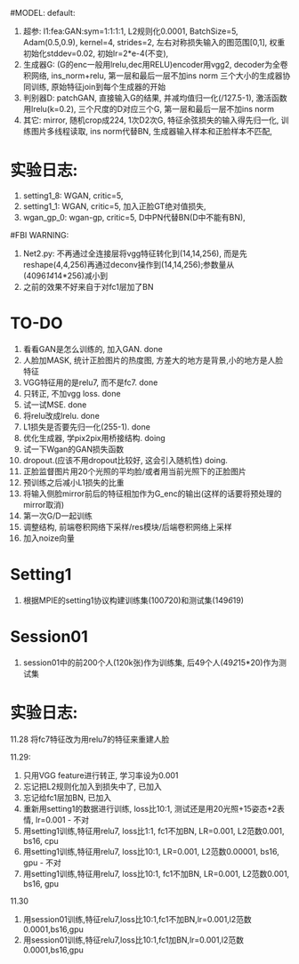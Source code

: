 #MODEL:
default: 
1. 超参:    l1:fea:GAN:sym=1:1:1:1, L2规则化0.0001, BatchSize=5, Adam(0.5,0.9), kernel=4, strides=2, 
           左右对称损失输入的图范围[0,1], 权重初始化stddev=0.02, 初始lr=2*e-4(不变),
2. 生成器G: (G的enc一般用lrelu,dec用RELU)encoder用vgg2, decoder为全卷积网络, ins_norm+relu, 第一层和最后一层不加ins norm
           三个大小的生成器协同训练, 原始特征join到每个生成器的开始
3. 判别器D: patchGAN, 直接输入G的结果, 并减均值归一化(/127.5-1), 激活函数用lrelu(k=0.2), 三个尺度的D对应三个G, 第一层和最后一层不加ins norm
4. 其它:    mirror, 随机crop成224, 1次D2次G, 特征余弦损失的输入得先归一化, 训练图片多线程读取, ins norm代替BN, 生成器输入样本和正脸样本不匹配,
           

# 实验日志:
1. setting1_8: WGAN, critic=5, 
2. setting1_1: WGAN, critic=5, 加入正脸GT绝对值损失, 
9. wgan_gp_0: wgan-gp, critic=5, D中PN代替BN(D中不能有BN), 

#FBI WARNING:
1. Net2.py: 不再通过全连接层将vgg特征转化到(14,14,256), 而是先reshape(4,4,256)再通过deconv操作到(14,14,256);参数量从(4096*14*14*256)减小到
2. 之前的效果不好来自于对fc1层加了BN

# TO-DO
1. 看看GAN是怎么训练的, 加入GAN. done
2. 人脸加MASK, 统计正脸图片的热度图, 方差大的地方是背景,小的地方是人脸特征
3. VGG特征用的是relu7, 而不是fc7. done
4. 只转正, 不加vgg loss. done
5. 试一试MSE. done
6. 将relu改成lrelu. done
7. L1损失是否要先归一化(255-1). done
8. 优化生成器, 学pix2pix用桥接结构. doing
9. 试一下Wgan的GAN损失函数
10. dropout.(应该不用dropout比较好, 这会引入随机性) doing. 
11. 正脸监督图片用20个光照的平均脸/或者用当前光照下的正脸图片
12. 预训练之后减小L1损失的比重
13. 将输入侧脸mirror前后的特征相加作为G_enc的输出(这样的话要将预处理的mirror取消)
14. 第一次G/D一起训练
15. 调整结构, 前端卷积网络下采样/res模块/后端卷积网络上采样
16. 加入noize向量

# Setting1
1. 根据MPIE的setting1协议构建训练集(100*7*20)和测试集(149*6*19)

# Session01
1. session01中的前200个人(120k张)作为训练集, 后49个人(49*2*15*20)作为测试集

# 实验日志:
11.28
将fc7特征改为用relu7的特征来重建人脸

11.29: 
1. 只用VGG feature进行转正, 学习率设为0.001
2. 忘记把L2规则化加入到损失中了, 已加入
3. 忘记给fc1层加BN, 已加入
4. 重新用setting1的数据进行训练, loss比10:1, 测试还是用20光照+15姿态+2表情, lr=0.001 - 不对
5. 用setting1训练,特征用relu7, loss比1:1, fc1不加BN, LR=0.001, L2范数0.001, bs16, cpu
6. 用setting1训练,特征用relu7, loss比10:1, LR=0.001, L2范数0.00001, bs16, gpu - 不对
7. 用setting1训练,特征用relu7, loss比10:1, fc1不加BN, LR=0.001, L2范数0.001, bs16, gpu

11.30
1. 用session01训练,特征relu7,loss比10:1,fc1不加BN,lr=0.001,l2范数0.0001,bs16,gpu
2. 用session01训练,特征relu7,loss比10:1,fc1加BN,lr=0.001,l2范数0.0001,bs16,gpu




